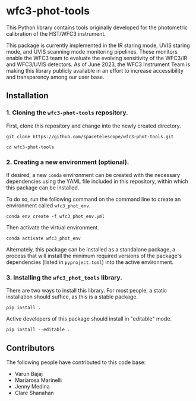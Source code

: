 # wfc3-phot-tools

This Python library contains tools originally developed for the photometric calibration of the HST/WFC3 instrument.

This package is currently implemented in the IR staring mode, UVIS staring mode, and UVIS scanning mode monitoring pipelines. These monitors enable the WFC3 team to evaluate the evolving sensitivity of the WFC3/IR and WFC3/UVIS detectors. As of June 2023, the WFC3 Instrument Team is making this library publicly available in an effort to increase accessibility and transparency among our user base.

## Installation

### 1. Cloning the `wfc3-phot-tools` repository.

First, clone this repository and change into the newly created directory.

```
git clone https://github.com/spacetelescope/wfc3-phot-tools.git

cd wfc3-phot-tools
```

### 2. Creating a new environment (optional).

If desired, a new `conda` environment can be created with the necessary dependencies using the YAML file included in this repository, within which this package can be installed.

To do so, run the following command on the command line to create an environment called `wfc3_phot_env`.

```
conda env create -f wfc3_phot_env.yml
```

Then activate the virtual environment.

```
conda activate wfc3_phot_env
```

Alternately, this package can be installed as a standalone package, a process that will install the minimum required versions of the package's dependencies (listed in `pyproject.toml`) into the active environment.

### 3. Installing the `wfc3_phot_tools` library.

There are two ways to install this library. For most people, a static installation should suffice, as this is a stable package.

```
pip install .
```

Active developers of this package should install in "editable" mode.

```
pip install --editable .
```

## Contributors

The following people have contributed to this code base:
- Varun Bajaj
- Mariarosa Marinelli
- Jenny Medina
- Clare Shanahan
